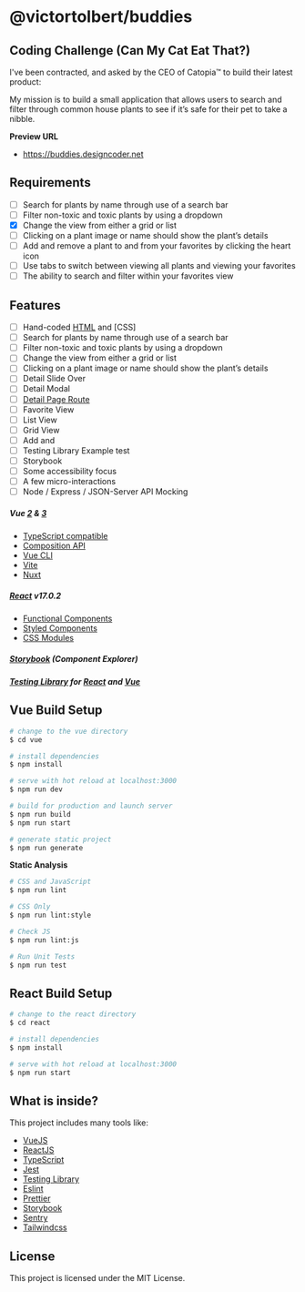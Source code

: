 # @victortolbert/buddies

## Coding Challenge (Can My Cat Eat That?)

I've been contracted, and asked by the CEO of Catopia&trade; to build their latest product:

My mission is to build a small application that allows users to search and filter through common house plants to see if it’s safe for their pet to take a nibble.

**Preview URL**

- <https://buddies.designcoder.net>

## Requirements

- [ ] Search for plants by name through use of a search bar
- [ ] Filter non-toxic and toxic plants by using a dropdown
- [x] Change the view from either a grid or list
- [ ] Clicking on a plant image or name should show the plant’s details
- [ ] Add and remove a plant to and from your favorites by clicking the heart icon
- [ ] Use tabs to switch between viewing all plants and viewing your favorites
- [ ] The ability to search and filter within your favorites view

## Features

- [ ] Hand-coded [HTML]() and [CSS]
- [ ] Search for plants by name through use of a search bar
- [ ] Filter non-toxic and toxic plants by using a dropdown
- [ ] Change the view from either a grid or list
- [ ] Clicking on a plant image or name should show the plant’s details
- [ ] Detail Slide Over
- [ ] Detail Modal
- [ ] [Detail Page Route](/plants/1)
- [ ] Favorite View
- [ ] List View
- [ ] Grid View
- [ ] Add and
- [ ] Testing Library Example test
- [ ] Storybook
- [ ] Some accessibility focus
- [ ] A few micro-interactions
- [ ] Node / Express / JSON-Server API Mocking

##### Vue [2](https://vuejs.org/) & [3](https://v3.vuejs.org/)

- [TypeScript compatible](https://www.typescriptlang.org/)
- [Composition API](https://v3.vuejs.org/guide/composition-api-introduction.html)
- [Vue CLI](https://cli.vuejs.org/)
- [Vite](https://vitejs.dev/)
- [Nuxt](https://nuxtjs.org/)

##### [React](https://reactjs.org/) v17.0.2

- [Functional Components](https://reactjs.org/docs/components-and-props.html)
- [Styled Components](https://styled-components.com/docs/basics#getting-started)
- [CSS Modules](https://github.com/css-modules/css-modules#readme)

##### [Storybook](https://api.victortolbert.com) (Component Explorer)

##### [Testing Library]() for [React]() and [Vue]()

## Vue Build Setup

```bash
# change to the vue directory
$ cd vue

# install dependencies
$ npm install

# serve with hot reload at localhost:3000
$ npm run dev

# build for production and launch server
$ npm run build
$ npm run start

# generate static project
$ npm run generate
```

**Static Analysis**

```bash
# CSS and JavaScript
$ npm run lint

# CSS Only
$ npm run lint:style

# Check JS
$ npm run lint:js

# Run Unit Tests
$ npm run test
```

## React Build Setup

```bash
# change to the react directory
$ cd react

# install dependencies
$ npm install

# serve with hot reload at localhost:3000
$ npm run start
```

## What is inside?

This project includes many tools like:

- [VueJS](https://vuejs.org)
- [ReactJS](https://reactjs.org)
- [TypeScript](https://www.typescriptlang.org)
- [Jest](https://jestjs.io)
- [Testing Library](https://testing-library.com)
- [Eslint](https://eslint.org)
- [Prettier](https://prettier.io)
- [Storybook](https://prettier.io)
- [Sentry](https://sentry.io/welcome/)
- [Tailwindcss](https://tailwindcss.com)

## License

This project is licensed under the MIT License.
